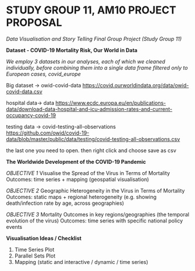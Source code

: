 # STUDY GROUP 11, AM10 PROJECT PROPOSAL
*Data Visualisation and Story Telling Final Group Project (Study Group 11)*

**Dataset - COVID-19 Mortality Risk, Our World in Data**

*We employ 3 datasets in our analyses, each of which we cleaned individually, before combining them into a single data frame filtered only to European cases, covid_europe*

Big dataset -> owid-covid-data
https://covid.ourworldindata.org/data/owid-covid-data.csv

hospital data-> data
https://www.ecdc.europa.eu/en/publications-data/download-data-hospital-and-icu-admission-rates-and-current-occupancy-covid-19

testing data -> covid-testing-all-observations
https://github.com/owid/covid-19-data/blob/master/public/data/testing/covid-testing-all-observations.csv

the last one you need to open. then right click and choose save as csv

**The Worldwide Development of the COVID-19 Pandemic**

*OBJECTIVE 1*     Visualise the Spread of the Virus in Terms of Mortality
Outcomes:       time series + mapping (geospatial visualisation)

*OBJECTIVE 2*     Geographic Heterogeneity in the Virus in Terms of Mortality
Outcomes:       static maps + regional heterogeneity (e.g. showing death/infection rate by age, across geographies)

*OBJECTIVE 3*     Mortality Outcomes in key regions/geographies (the temporal evolution of the virus)
Outcomes:       time series with specific national policy events

**Visualisation Ideas / Checklist**

1. Time Series Plot
2. Parallel Sets Plot
3. Mapping (static and interactive / dynamic / time series)


        
